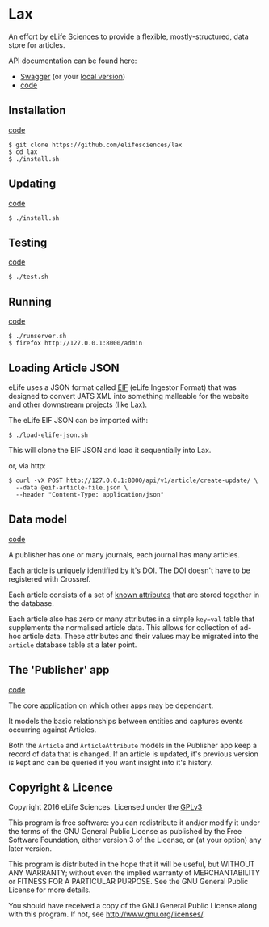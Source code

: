 # Lax

An effort by [eLife Sciences](http://elifesciences.org) to provide a flexible, mostly-structured, data store 
for articles.

API documentation can be found here:

* [Swagger](https://lax.elifesciences.org/api/docs/) (or your [local version](/api/docs/))
* [code](https://github.com/elifesciences/lax/blob/master/src/publisher/api.py)

## Installation

[code](https://github.com/elifesciences/lax/blob/develop/install.sh)  

    $ git clone https://github.com/elifesciences/lax
    $ cd lax
    $ ./install.sh

## Updating

[code](https://github.com/elifesciences/lax/blob/develop/install.sh)  

    $ ./install.sh

## Testing 

[code](https://github.com/elifesciences/lax/blob/develop/src/publisher/tests/)  

    $ ./test.sh

## Running

[code](https://github.com/elifesciences/lax/blob/develop/runserver.sh)

    $ ./runserver.sh
    $ firefox http://127.0.0.1:8000/admin

## Loading Article JSON

eLife uses a JSON format called [EIF](https://github.com/elifesciences/elife-eif-schema) 
(eLife Ingestor Format) that was designed to convert JATS XML into something 
malleable for the website and other downstream projects (like Lax).

The eLife EIF JSON can be imported with:

    $ ./load-elife-json.sh

This will clone the EIF JSON and load it sequentially into Lax.

or, via http:
    
    $ curl -vX POST http://127.0.0.1:8000/api/v1/article/create-update/ \
      --data @eif-article-file.json \
      --header "Content-Type: application/json"


## Data model

[code](https://github.com/elifesciences/lax/blob/master/src/publisher/models.py)

A publisher has one or many journals, each journal has many articles.

Each article is uniquely identified by it's DOI. The DOI doesn't have to be 
registered with Crossref.

Each article consists of a set of [known attributes](https://github.com/elifesciences/lax/blob/develop/src/publisher/models.py#L24) that are stored together in the database.

Each article also has zero or many attributes in a simple `key=val` table that 
supplements the normalised article data. This allows for collection of ad-hoc 
article data. These attributes and their values may be migrated into the 
`article` database table at a later point.

## The 'Publisher' app

[code](https://github.com/elifesciences/lax/blob/master/src/publisher/)

The core application on which other apps may be dependant.

It models the basic relationships between entities and captures events occurring
against Articles.

Both the `Article` and `ArticleAttribute` models in the Publisher app keep a 
record of data that is changed. If an article is updated, it's previous version 
is kept and can be queried if you want insight into it's history.

## Copyright & Licence

Copyright 2016 eLife Sciences. Licensed under the [GPLv3](LICENCE.txt)

This program is free software: you can redistribute it and/or modify
it under the terms of the GNU General Public License as published by
the Free Software Foundation, either version 3 of the License, or
(at your option) any later version.

This program is distributed in the hope that it will be useful,
but WITHOUT ANY WARRANTY; without even the implied warranty of
MERCHANTABILITY or FITNESS FOR A PARTICULAR PURPOSE.  See the
GNU General Public License for more details.

You should have received a copy of the GNU General Public License
along with this program.  If not, see <http://www.gnu.org/licenses/>.

